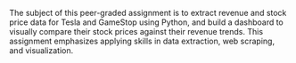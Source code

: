 The subject of this peer-graded assignment is to extract revenue and stock price data for Tesla and GameStop using Python, and build a dashboard to visually compare their stock prices against their revenue trends. This assignment emphasizes applying skills in data extraction, web scraping, and visualization.
